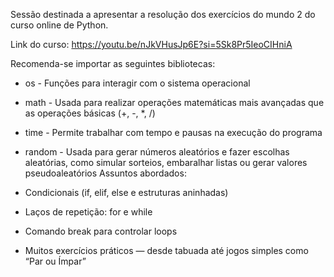 Sessão destinada a apresentar a resolução dos exercícios do mundo 2 do curso online de Python.

Link do curso: https://youtu.be/nJkVHusJp6E?si=5Sk8Pr5IeoCIHniA

Recomenda-se importar as seguintes bibliotecas:

- os - Funções para interagir com o sistema operacional
- math - Usada para realizar operações matemáticas mais avançadas que as operações básicas (+, -, *, /)
- time - Permite trabalhar com tempo e pausas na execução do programa
- random - Usada para gerar números aleatórios e fazer escolhas aleatórias, como simular sorteios, embaralhar listas ou gerar valores pseudoaleatórios
Assuntos abordados:

- Condicionais (if, elif, else e estruturas aninhadas)

- Laços de repetição: for e while

- Comando break para controlar loops

- Muitos exercícios práticos — desde tabuada até jogos simples como “Par ou Ímpar”

